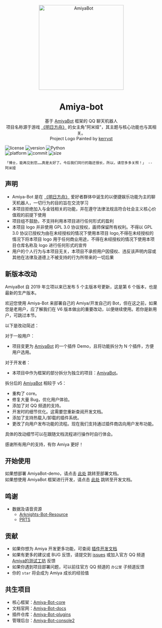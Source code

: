 <!-- projectInfo  -->
<div align="center">
    <img alt="AmiyaBot" src="https://i0.hdslb.com/bfs/album/9dda3f738e0745014f2e878b8f0a4a21f341d877.png" width=280 height=280/>

# Amiya-bot

基于 [AmiyaBot](https://www.amiyabot.com/) 框架的 QQ 聊天机器人<br>
项目名称源于游戏 [《明日方舟》](https://ak.hypergryph.com/) 的女主角"阿米娅"，其主题与核心功能也与其相关。<br>
Project Logo Painted by [kerryst](http://space.bilibili.com/8368479/)

</div>
<!-- projectInfo end -->

<div>
    <img alt="license" src="https://img.shields.io/badge/license-MIT-green">
    <img alt="version" src="https://img.shields.io/badge/version-6.0-orange">
    <img alt="Python" src="https://img.shields.io/badge/Python-3.8-%233776AB?logo=python&logoColor=white"><br>
    <img alt="platform" src="https://img.shields.io/badge/platform-windows%20%7C%20macos%20%7C%20ubuntu-blueviolet">
    <img alt="commit" src="https://img.shields.io/github/commit-activity/m/AmiyaBot/Amiya-Bot?color=%23ff69b4">
    <img alt="size" src="https://img.shields.io/github/repo-size/AmiyaBot/Amiya-Bot?color=%23ffeb3b">
</div>

    「博士，能再见到您……真是太好了。今后我们同行的路还很长，所以，请您多多关照！」 -- 阿米娅

## 声明

- Amiya-Bot 是在 [《明日方舟》](https://ak.hypergryph.com/) 爱好者群体中诞生的以便捷娱乐功能为主的聊天机器人，一切行为的目的旨在交流学习
- 本项目拒绝加入与金钱相关的功能，并在遵守法律法规且符合社会主义核心价值观的前提下使用
- 项目组不鼓励，不支持利用本项目进行任何形式的盈利
- 本项目 logo 并非使用 GPL 3.0 协议授权，画师保留所有权利。不得以 GPL 3.0 协议已授权为由在未经授权的情况下使用本项目 logo,不得在未经授权的情况下将本项目 logo
  用于任何商业用途，不得在未经授权的情况下使用本项目仓库名称及 logo 进行任何形式的宣传
- 用户的个人行为与本项目无关，本项目不承担用户因侵权、违反该声明内容或其他在法律及道德上不被支持的行为所带来的一切后果

## 新版本改动

AmiyaBot 自 2019 年立项以来已发布 5 个主版本号更新，这是第 6 个版本，也是最新的生产版本。

欢迎您使用 Amiya-Bot 来部署自己的 Amiya/开发自己的 Bot，但在这之前，如果您是老用户，应了解我们在 V6 版本做出的重要改动，以便继续使用。若你是新用户，可跳过本节。

以下是改动简述：

对于一般用户：

- 项目变更为 [AmiyaBot](https://www.amiyabot.com/) 的一个插件 Demo，且将功能拆分为 N 个插件，方便用户选用。

对于开发者：

- 本项目中作为框架的部分拆分为独立的项目：[AmiyaBot](https://www.amiyabot.com/)。

拆分后的 [AmiyaBot](https://www.amiyabot.com/) 相较于 v5：

- 重构了 core。
- 修复大量 Bug，优化用户体验。
- 添加了对 QQ 频道的支持。
- 开发时的细节优化。这需要您重新查阅开发文档。
- 添加了支持热载入/卸载的插件系统。
- 更改了向用户发布功能的流程。现在我们支持通过插件商店向用户发布功能。

具体的改动细节可以在跟随文档流程进行操作时自行体会。

感谢所有用户的支持，有你 Amiya 更好！

## 开始使用

如果想部署 AmiyaBot-demo，请点击 [此处](https://www.amiyabot.com/guide/deploy/) 跳转至部署文档。    
如果想使用 AmiyaBot 框架进行开发，请点击 [此处](https://www.amiyabot.com/guide/deploy/) 跳转至开发文档。

## 鸣谢

- 数据及语音资源
    - [Arknights-Bot-Resource](https://github.com/yuanyan3060/Arknights-Bot-Resource)
    - [PRTS](http://prts.wiki/)

## 贡献

- 如果你想为 Amiya 开发更多功能，可查阅 [插件开发文档](https://www.amiyabot.com/develop/plugin/)
- 如果有更多的建议或 BUG 反馈，请提交到 [issues](../../issues) 或加入官方 QQ
  频道 [Amiya的测试工坊](https://qun.qq.com/qqweb/qunpro/share?_wv=3&_wwv=128&appChannel=share&inviteCode=1W4sJux&appChannel=share&businessType=9&from=181074&biz=ka&shareSource=5)
  反馈
- 如果你遇到项目部署问题，可以前往官方 QQ 频道的 `办公室` 子频道反馈
- 你的 `star` 将会成为 Amiya 成长的经验值

## 共生项目

- 核心框架：[Amiya-Bot-core](https://github.com/AmiyaBot/Amiya-Bot-core)
- 文档官网：[Amiya-Bot-docs](https://github.com/AmiyaBot/Amiya-Bot-docs)
- 插件仓库：[Amiya-Bot-plugins](https://github.com/AmiyaBot/Amiya-Bot-plugins)
- 管理后台：[Amiya-Bot-console2](https://github.com/AmiyaBot/Amiya-Bot-console2)
